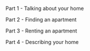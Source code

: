 Part 1 -  Talking about your home

Part 2 - Finding an apartment

Part 3 - Renting an apartment

Part 4 - Describing your home